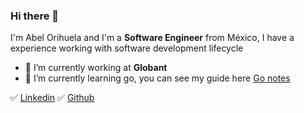 ### Hi there 👋

I'm Abel Orihuela and I'm a **Software Engineer** from México,
I have a experience working with software development lifecycle

- 🔭 I’m currently working at **Globant**
- 🌱 I’m currently learning go, you can see my guide here [Go notes](https://abelh.notion.site/abelh/Golang-notes-4f1e6cc9d0c74a1abc7c0e752cb2c42b)

:white_check_mark: [Linkedin](https://www.linkedin.com/in/abelh-orihuela/)
:white_check_mark: [Github](https://github.com/abelhOrihuela)
<!--
**abelhOrihuela/abelhorihuela** is a ✨ _special_ ✨ repository because its `README.md` (this file) appears on your GitHub profile.

Here are some ideas to get you started:

- 🔭 I’m currently working on ...
- 🌱 I’m currently learning ...
- 👯 I’m looking to collaborate on ...
- 🤔 I’m looking for help with ...
- 💬 Ask me about ...
- 📫 How to reach me: ...
- 😄 Pronouns: ...
- ⚡ Fun fact: ...
-->
